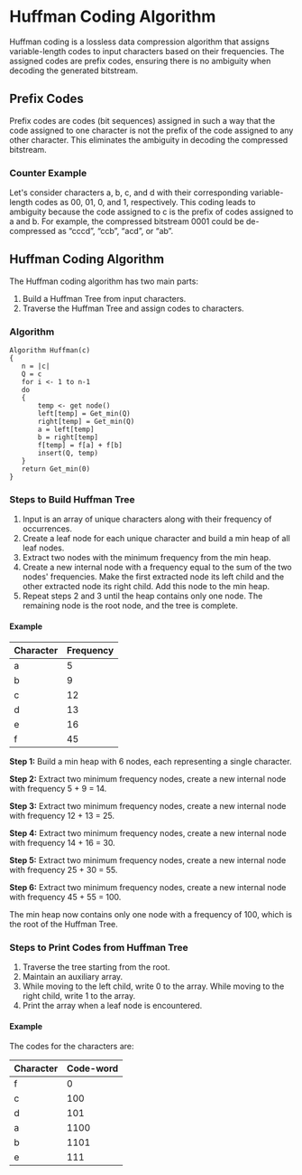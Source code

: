 # Huffman Coding Algorithm
Huffman coding is a lossless data compression algorithm that assigns variable-length codes to input characters based on their frequencies. The assigned codes are prefix codes, ensuring there is no ambiguity when decoding the generated bitstream.

## Prefix Codes

Prefix codes are codes (bit sequences) assigned in such a way that the code assigned to one character is not the prefix of the code assigned to any other character. This eliminates the ambiguity in decoding the compressed bitstream.

### Counter Example

Let's consider characters a, b, c, and d with their corresponding variable-length codes as 00, 01, 0, and 1, respectively. This coding leads to ambiguity because the code assigned to c is the prefix of codes assigned to a and b. For example, the compressed bitstream 0001 could be de-compressed as “cccd”, “ccb”, “acd”, or “ab”.

## Huffman Coding Algorithm

The Huffman coding algorithm has two main parts:

1. Build a Huffman Tree from input characters.
2. Traverse the Huffman Tree and assign codes to characters.

### Algorithm

```pseudo
Algorithm Huffman(c)
{
   n = |c|
   Q = c
   for i <- 1 to n-1
   do
   {
       temp <- get node()
       left[temp] = Get_min(Q)
       right[temp] = Get_min(Q)
       a = left[temp]
       b = right[temp]
       f[temp] = f[a] + f[b]
       insert(Q, temp)
   }
   return Get_min(0)
}
```

### Steps to Build Huffman Tree

1. Input is an array of unique characters along with their frequency of occurrences.
2. Create a leaf node for each unique character and build a min heap of all leaf nodes.
3. Extract two nodes with the minimum frequency from the min heap.
4. Create a new internal node with a frequency equal to the sum of the two nodes' frequencies. Make the first extracted node its left child and the other extracted node its right child. Add this node to the min heap.
5. Repeat steps 2 and 3 until the heap contains only one node. The remaining node is the root node, and the tree is complete.

#### Example

| Character | Frequency |
|-----------|-----------|
| a         | 5         |
| b         | 9         |
| c         | 12        |
| d         | 13        |
| e         | 16        |
| f         | 45        |

**Step 1:** Build a min heap with 6 nodes, each representing a single character.

**Step 2:** Extract two minimum frequency nodes, create a new internal node with frequency 5 + 9 = 14.

**Step 3:** Extract two minimum frequency nodes, create a new internal node with frequency 12 + 13 = 25.

**Step 4:** Extract two minimum frequency nodes, create a new internal node with frequency 14 + 16 = 30.

**Step 5:** Extract two minimum frequency nodes, create a new internal node with frequency 25 + 30 = 55.

**Step 6:** Extract two minimum frequency nodes, create a new internal node with frequency 45 + 55 = 100.

The min heap now contains only one node with a frequency of 100, which is the root of the Huffman Tree.

### Steps to Print Codes from Huffman Tree

1. Traverse the tree starting from the root.
2. Maintain an auxiliary array.
3. While moving to the left child, write 0 to the array. While moving to the right child, write 1 to the array.
4. Print the array when a leaf node is encountered.

#### Example

The codes for the characters are:

| Character | Code-word |
|-----------|-----------|
| f         | 0         |
| c         | 100       |
| d         | 101       |
| a         | 1100      |
| b         | 1101      |
| e         | 111       |
